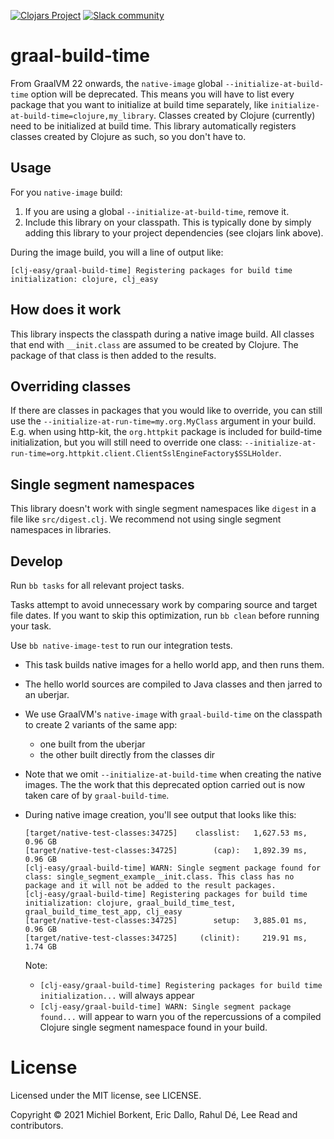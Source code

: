 [![Clojars Project](https://img.shields.io/clojars/v/com.github.clj-easy/graal-build-time.svg)](https://clojars.org/com.github.clj-easy/graal-build-time)
[![Slack community](https://img.shields.io/badge/Slack-chat-blue?style=flat-square)](https://clojurians.slack.com/archives/C02DQFVS0MC)

# graal-build-time

From GraalVM 22 onwards, the `native-image` global `--initialize-at-build-time`
option will be deprecated. This means you will have to list every package that
you want to initialize at build time separately, like
`initialize-at-build-time=clojure,my_library`. Classes created by Clojure
(currently) need to be initialized at build time. This library automatically
registers classes created by Clojure as such, so you don't have to.

## Usage

For you `native-image` build:
1. If you are using a global `--initialize-at-build-time`, remove it.
2. Include this library on your classpath.
This is typically done by simply adding this library to your project dependencies (see clojars link above).

During the image build, you will a line of output like:

    [clj-easy/graal-build-time] Registering packages for build time initialization: clojure, clj_easy

## How does it work

This library inspects the classpath during a native image build. All classes
that end with `__init.class` are assumed to be created by Clojure. The package
of that class is then added to the results.

## Overriding classes

If there are classes in packages that you would like to override, you can still
use the `--initialize-at-run-time=my.org.MyClass` argument in your
build. E.g. when using http-kit, the `org.httpkit` package is included for
build-time initialization, but you will still need to override one class:
`--initialize-at-run-time=org.httpkit.client.ClientSslEngineFactory$SSLHolder`.

## Single segment namespaces

This library doesn't work with single segment namespaces like `digest` in a
file like `src/digest.clj`. We recommend not using single segment namespaces in
libraries.

## Develop

Run `bb tasks` for all relevant project tasks.

Tasks attempt to avoid unnecessary work by comparing source and target file dates.
If you want to skip this optimization, run `bb clean` before running your task.

Use `bb native-image-test` to run our integration tests.
- This task builds native images for a hello world  app, and then runs them.
- The hello world sources are compiled to Java classes and then jarred to an uberjar.
- We use GraalVM's `native-image` with `graal-build-time` on the classpath to create 2 variants of the same app:
  - one built from the uberjar
  - the other built directly from the classes dir
- Note that we omit `--initialize-at-build-time` when creating the native images.
The the work that this deprecated option carried out is now taken care of by `graal-build-time`.
- During native image creation, you'll see output that looks like this:

    ```
    [target/native-test-classes:34725]    classlist:   1,627.53 ms,  0.96 GB
    [target/native-test-classes:34725]        (cap):   1,892.39 ms,  0.96 GB
    [clj-easy/graal-build-time] WARN: Single segment package found for class: single_segment_example__init.class. This class has no package and it will not be added to the result packages.
    [clj-easy/graal-build-time] Registering packages for build time initialization: clojure, graal_build_time_test, graal_build_time_test_app, clj_easy
    [target/native-test-classes:34725]        setup:   3,885.01 ms,  0.96 GB
    [target/native-test-classes:34725]     (clinit):     219.91 ms,  1.74 GB
    ```
    Note:
    - `[clj-easy/graal-build-time] Registering packages for build time initialization...` will always appear
    - `[clj-easy/graal-build-time] WARN: Single segment package found...` will appear to warn you of the repercussions of a compiled Clojure single segment namespace found in your build.

# License

Licensed under the MIT license, see LICENSE.

Copyright © 2021 Michiel Borkent, Eric Dallo, Rahul Dé, Lee Read and contributors.
